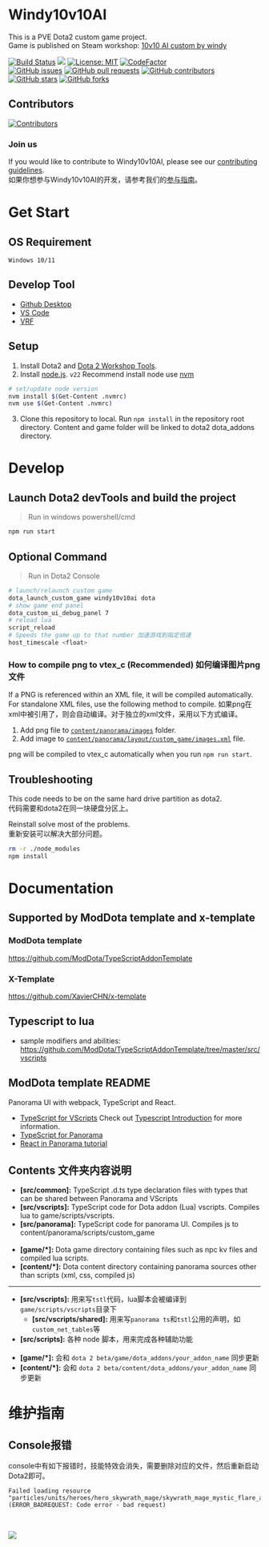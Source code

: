 # Windy10v10AI

This is a PVE Dota2 custom game project.<br>
Game is published on Steam workshop: [10v10 AI custom by windy](https://steamcommunity.com/sharedfiles/filedetails/?id=2307479570)

[![Build Status](https://github.com/windy10v10ai/game/actions/workflows/ci.yml/badge.svg)](https://github.com/windy10v10ai/game/actions/workflows/ci.yml)
[![](https://img.shields.io/github/release/windy10v10ai/game)](https://github.com/windy10v10ai/game/releases)
[![License: MIT](https://img.shields.io/github/license/windy10v10ai/game.svg)](LICENSE)
[![CodeFactor](https://www.codefactor.io/repository/github/windy10v10ai/game/badge)](https://www.codefactor.io/repository/github/windy10v10ai/game)
<br>
[![GitHub issues](https://img.shields.io/github/issues/windy10v10ai/game.svg)](https://github.com/windy10v10ai/game/issues)
[![GitHub pull requests](https://img.shields.io/github/issues-pr/windy10v10ai/game.svg)](https://github.com/windy10v10ai/game/pulls)
[![GitHub contributors](https://img.shields.io/github/contributors/windy10v10ai/game.svg)](https://github.com/windy10v10ai/game/graphs/contributors)
[![GitHub stars](https://img.shields.io/github/stars/windy10v10ai/game.svg)](https://github.com/windy10v10ai/game/stargazers)
[![GitHub forks](https://img.shields.io/github/forks/windy10v10ai/game.svg)](https://github.com/windy10v10ai/game/network)

## Contributors

[![Contributors](https://contrib.rocks/image?repo=windy10v10ai/game)](https://github.com/windy10v10ai/game)

### Join us

If you would like to contribute to Windy10v10AI, please see our [contributing guidelines](.github/CONTRIBUTING.md).
<br>
如果你想参与Windy10v10AI的开发，请参考我们的[参与指南](.github/CONTRIBUTING.md#参与开发-windy10v10ai)。

# Get Start

## OS Requirement

`Windows 10/11`

## Develop Tool

- [Github Desktop](https://desktop.github.com/)
- [VS Code](https://code.visualstudio.com/)
- [VRF](https://vrf.steamdb.info/)

## Setup

1. Install Dota2 and [Dota 2 Workshop Tools](https://developer.valvesoftware.com/wiki/Dota_2_Workshop_Tools/Installing_and_Launching_Tools).
2. Install [node.js](https://nodejs.org/). `v22`
   Recommend install node use [nvm](https://github.com/coreybutler/nvm-windows/releases)

```bash
# set/update node version
nvm install $(Get-Content .nvmrc)
nvm use $(Get-Content .nvmrc)
```

3. Clone this repository to local. Run `npm install` in the repository root directory. Content and game folder will be linked to dota2 dota_addons directory.

# Develop

## Launch Dota2 devTools and build the project

> Run in windows powershell/cmd

```bash
npm run start
```

## Optional Command

> Run in Dota2 Console

```bash
# launch/relaunch custom game
dota_launch_custom_game windy10v10ai dota
# show game end panel
dota_custom_ui_debug_panel 7
# reload lua
script_reload
# Speeds the game up to that number 加速游戏到指定倍速
host_timescale <float>
```

### How to compile png to vtex_c (Recommended) 如何编译图片png文件

If a PNG is referenced within an XML file, it will be compiled automatically. For standalone XML files, use the following method to compile.
如果png在xml中被引用了，则会自动编译。对于独立的xml文件，采用以下方式编译。

1. Add png file to [`content/panorama/images`](/content/panorama/images) folder.
2. Add image to [`content/panorama/layout/custom_game/images.xml`](/content/panorama/layout/custom_game/images.xml) file.

png will be compiled to vtex_c automatically when you run `npm run start`.

## Troubleshooting

This code needs to be on the same hard drive partition as dota2.<br>
代码需要和dota2在同一块硬盘分区上。

Reinstall solve most of the problems.<br>
重新安装可以解决大部分问题。

```bash
rm -r ./node_modules
npm install
```

# Documentation

## Supported by ModDota template and x-template

### ModDota template

https://github.com/ModDota/TypeScriptAddonTemplate

### X-Template

https://github.com/XavierCHN/x-template

## Typescript to lua

- sample modifiers and abilities:
  https://github.com/ModDota/TypeScriptAddonTemplate/tree/master/src/vscripts

## ModDota template README

Panorama UI with webpack, TypeScript and React.

- [TypeScript for VScripts](https://typescripttolua.github.io/) Check out [Typescript Introduction](https://moddota.com/scripting/Typescript/typescript-introduction/) for more information.
- [TypeScript for Panorama](https://moddota.com/panorama/introduction-to-panorama-ui-with-typescript)
- [React in Panorama tutorial](https://moddota.com/panorama/react)

## Contents 文件夹内容说明

- **[src/common]:** TypeScript .d.ts type declaration files with types that can be shared between Panorama and VScripts
- **[src/vscripts]:** TypeScript code for Dota addon (Lua) vscripts. Compiles lua to game/scripts/vscripts.
- **[src/panorama]:** TypeScript code for panorama UI. Compiles js to content/panorama/scripts/custom_game
  <br>
  <br>
- **[game/*]:** Dota game directory containing files such as npc kv files and compiled lua scripts.
- **[content/*]:** Dota content directory containing panorama sources other than scripts (xml, css, compiled js)

---

- **[src/vscripts]:** 用来写`tstl`代码，lua脚本会被编译到`game/scripts/vscripts`目录下
  - **[src/vscripts/shared]:** 用来写`panorama ts`和`tstl`公用的声明，如`custom_net_tables`等
- **[src/scripts]:** 各种 node 脚本，用来完成各种辅助功能
  <br>
  <br>
- **[game/*]:** 会和 `dota 2 beta/game/dota_addons/your_addon_name` 同步更新
- **[content/*]:** 会和 `dota 2 beta/content/dota_addons/your_addon_name` 同步更新

# 维护指南

## Console报错

console中有如下报错时，技能特效会消失，需要删除对应的文件，然后重新启动Dota2即可。

```
Failed loading resource "particles/units/heroes/hero_skywrath_mage/skywrath_mage_mystic_flare_ambient.vpcf_c" (ERROR_BADREQUEST: Code error - bad request)
```

<br>

![](https://api.moedog.org/count/@windybirth.readme)
